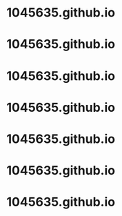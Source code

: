 # 1045635.github.io
# 1045635.github.io
# 1045635.github.io
# 1045635.github.io
# 1045635.github.io
# 1045635.github.io
# 1045635.github.io

